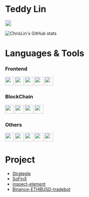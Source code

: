 
# Teddy Lin 
<code><a href="mailto:i100308326@gmail.com"><img height="20" src="https://img.shields.io/badge/Gmail-D14836?style=for-the-badge&logo=gmail&logoColor=white"></a></code>
  
![ChrisLin's GitHub stats](https://github-readme-stats.vercel.app/api?username=TeddyLin1997&show_icons=true&theme=gruvbox)

# Languages & Tools

### Frontend
<code><img height="28" src="https://img.shields.io/badge/TypeScript-007ACC?style=for-the-badge&logo=typescript&logoColor=white"></code>
<code><img height="28" src="https://img.shields.io/badge/React-20232A?style=for-the-badge&logo=react&logoColor=61DAFB"></code>
<code><img height="28" src="https://img.shields.io/badge/Webpack-8DD6F9?style=for-the-badge&logo=Webpack&logoColor=1a74ba"></code>
<code><img height="28" src="https://img.shields.io/badge/Vite-B73BFE?style=for-the-badge&logo=vite&logoColor=FFD62E"></code>
<code><img height="28" src="https://img.shields.io/badge/Node.js-339933?style=for-the-badge&logo=nodedotjs&logoColor=white"></code>

<!-- ### Backend -->
<!-- <code><img height="28" src="https://img.shields.io/badge/Go-00ADD8?style=for-the-badge&logo=go&logoColor=white"></code> -->
<!-- <code><img height="28" src="https://img.shields.io/badge/Docker-2CA5E0?style=for-the-badge&logo=docker&logoColor=white"></code> -->
<!-- <code><img height="28" src="https://img.shields.io/badge/PostgreSQL-316192?style=for-the-badge&logo=postgresql&logoColor=white"></code> -->
<!-- <code><img height="28" src="https://img.shields.io/badge/redis-CC0000.svg?&style=for-the-badge&logo=redis&logoColor=white"></code> -->


### BlockChain
<code><img height="28" src="https://img.shields.io/badge/Solidity-e6e6e6?style=for-the-badge&logo=solidity&logoColor=black"></code>
<code><img height="28" src="https://img.shields.io/badge/Ethereum-3C3C3D?style=for-the-badge&logo=Ethereum&logoColor=white"></code>
<code><img height="28" src="https://img.shields.io/badge/web3.js-F16822?style=for-the-badge&logo=web3.js&logoColor=white"></code>
<code><img height="28" src="https://img.shields.io/badge/OpenZeppelin-4E5EE4?logo=OpenZeppelin&logoColor=fff&style=for-the-badge"></code>

### Others
<code><img height="28" src="https://img.shields.io/badge/Git-F05032?style=for-the-badge&logo=git&logoColor=white"></code>
<code><img height="28" src="https://img.shields.io/badge/Docker-2CA5E0?style=for-the-badge&logo=docker&logoColor=white"></code>
<code><img height="28" src="https://img.shields.io/badge/GitHub%20Actions-222222?style=for-the-badge&logo=GitHub&logoColor=white"></code>
<code><img height="28" src="https://img.shields.io/badge/Sentry-black?style=for-the-badge&logo=Sentry&logoColor=#362D59"></code>
<code><img height="28" src="https://img.shields.io/badge/Electron-2B2E3A?style=for-the-badge&logo=electron&logoColor=9FEAF9"></code>


# Project

- [Strategle](https://strategle-ceb4ef33a51c.herokuapp.com/)
- [SoFinX](https://broker.sofinx.com/)
- [inspect-element](https://chrome.google.com/webstore/detail/inspect-element/flgcpmeleoikcibkiaiindbcjeldcogp)
- [Binance-ETHBUSD-tradebot](https://github.com/ChrisLin1997/ETH-trade-bot)
